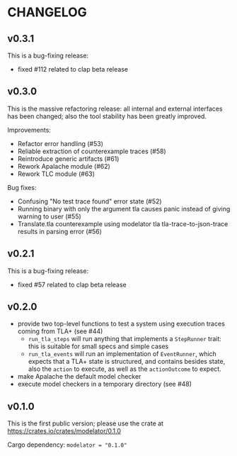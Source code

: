 # CHANGELOG

## v0.3.1

This is a bug-fixing release:
 - fixed #112 related to clap beta release

## v0.3.0

This is the massive refactoring release: all internal and external interfaces has been changed; also the tool stability has been greatly improved.

Improvements:
 - Refactor error handling (#53)
 - Reliable extraction of counterexample traces (#58)
 - Reintroduce generic artifacts (#61)
 - Rework Apalache module (#62)
 - Rework TLC module (#63)

Bug fixes:
 - Confusing "No test trace found" error state (#52)
 - Running binary with only the argument tla causes panic instead of giving warning to user (#55)
 - Translate.tla counterexample using modelator tla tla-trace-to-json-trace <filename> results in parsing error (#56)

## v0.2.1

This is a bug-fixing release:
 - fixed #57 related to clap beta release

## v0.2.0

* provide two top-level functions to test a system using execution traces coming from TLA+ (see #44)
  - `run_tla_steps` will run anything that implements a `StepRunner` trait: this is suitable for small specs and simple cases
  - `run_tla_events` will run an implementation of `EventRunner`, which expects that a TLA+ state is structured, and contains besides state, also the `action` to execute, as well as the `actionOutcome` to expect.
* make Apalache the default model checker
* execute model checkers in a temporary directory (see #48)

## v0.1.0

This is the first public version; please use the crate at https://crates.io/crates/modelator/0.1.0

Cargo dependency: `modelator = "0.1.0"`

